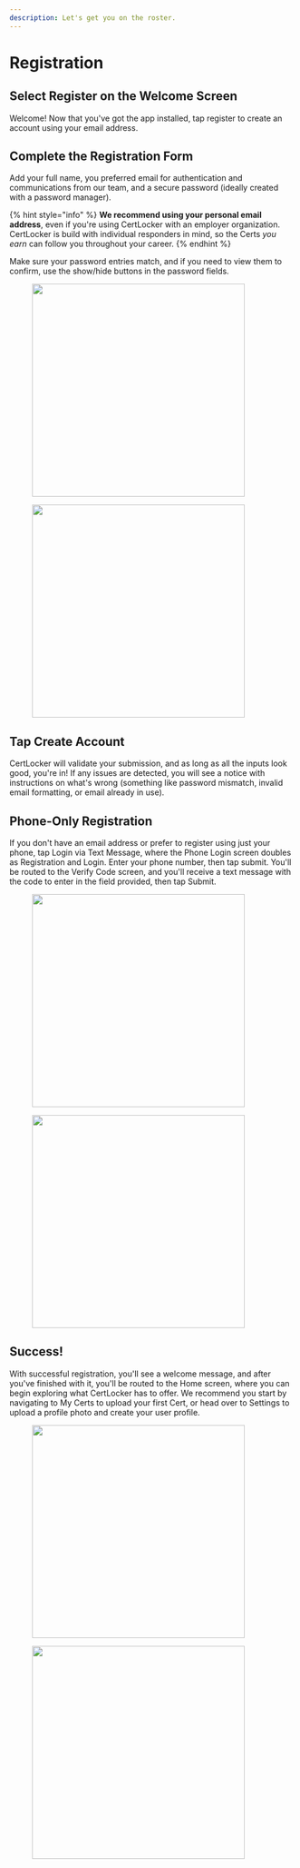 ```yaml
---
description: Let's get you on the roster.
---
```


# Registration

## Select Register on the Welcome Screen

Welcome! Now that you've got the app installed, tap register to create an account using your email address.

## Complete the Registration Form

Add your full name, you preferred email for authentication and communications from our team, and a secure password (ideally created with a password manager).

{% hint style="info" %}
**We recommend using your personal email address**, even if you're using CertLocker with an employer organization. CertLocker is build with individual responders in mind, so the Certs _you earn_ can follow you throughout your career.
{% endhint %}

Make sure your password entries match, and if you need to view them to confirm, use the show/hide buttons in the password fields.

<div><figure><img src="../.gitbook/assets/1.0.0-register-blank.PNG" alt="" width="375"><figcaption></figcaption></figure> <figure><img src="../.gitbook/assets/1.0.0-register-complete.PNG" alt="" width="375"><figcaption></figcaption></figure></div>

## Tap Create Account

CertLocker will validate your submission, and as long as all the inputs look good, you're in! If any issues are detected, you will see a notice with instructions on what's wrong (something like password mismatch, invalid email formatting, or email already in use).

## Phone-Only Registration

If you don't have an email address or prefer to register using just your phone, tap Login via Text Message, where the Phone Login screen doubles as Registration and Login. Enter your phone number, then tap submit. You'll be routed to the Verify Code screen, and you'll receive a text message with the code to enter in the field provided, then tap Submit.

<div><figure><img src="../.gitbook/assets/1.0.0-register-phone-complete.PNG" alt="" width="375"><figcaption></figcaption></figure> <figure><img src="../.gitbook/assets/1.0.0-register-phone-verify.PNG" alt="" width="375"><figcaption></figcaption></figure></div>

## Success!

With successful registration, you'll see a welcome message, and after you've finished with it, you'll be routed to the Home screen, where you can begin exploring what CertLocker has to offer. We recommend you start by navigating to My Certs to upload your first Cert, or head over to Settings to upload a profile photo and create your user profile.

<div><figure><img src="../.gitbook/assets/1.0.0-welcome-announcement.PNG" alt="" width="375"><figcaption></figcaption></figure> <figure><img src="../.gitbook/assets/1.0.0-home-new.PNG" alt="" width="375"><figcaption></figcaption></figure></div>
